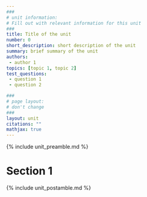 ```yaml
---
###
# unit information: 
# Fill out with relevant information for this unit
###
title: Title of the unit
number: 0
short_description: short description of the unit
summary: brief summary of the unit
authors: 
 - author 1
topics: [topic 1, topic 2]
test_questions:
 - question 1
 - question 2

###
# page layout:
# don't change
###
layout: unit
citations: ""
mathjax: true
---
```


{% include unit_preamble.md %}

# Section 1

{% include unit_postamble.md %}
